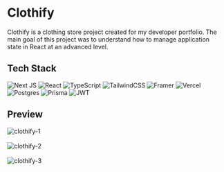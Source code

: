 # Clothify #

Clothify is a clothing store project created for my developer portfolio. The main goal of this project was to understand how to manage application state in React at an advanced level.

<!-- 

#### Demo Account ####
<br/>
 email: example@example.com<br/>
 password: password
 <br/><br/>

-->
## Tech Stack ##


![Next JS](https://img.shields.io/badge/Next-black?style=for-the-badge&logo=next.js&logoColor=white) ![React](https://img.shields.io/badge/react-%2320232a.svg?style=for-the-badge&logo=react&logoColor=%2361DAFB) ![TypeScript](https://img.shields.io/badge/typescript-%23007ACC.svg?style=for-the-badge&logo=typescript&logoColor=white) ![TailwindCSS](https://img.shields.io/badge/tailwindcss-%2338B2AC.svg?style=for-the-badge&logo=tailwind-css&logoColor=white) ![Framer](https://img.shields.io/badge/Framer-black?style=for-the-badge&logo=framer&logoColor=blue) ![Vercel](https://img.shields.io/badge/vercel-%23000000.svg?style=for-the-badge&logo=vercel&logoColor=white) ![Postgres](https://img.shields.io/badge/postgres-%23316192.svg?style=for-the-badge&logo=postgresql&logoColor=white) ![Prisma](https://img.shields.io/badge/Prisma-3982CE?style=for-the-badge&logo=Prisma&logoColor=white) ![JWT](https://img.shields.io/badge/JWT-black?style=for-the-badge&logo=JSON%20web%20tokens)
<!-- 
## Visit Site - [clothify-app.vercel.app](https://clothify-app.vercel.app/)
-->

 ## Preview ##

![clothify-1](https://github.com/JayCodeGitHub/clothify-2.0/assets/66550003/867da6fd-933f-4837-a65d-ae8feed5283b)<br/><br/>
![clothify-2](https://github.com/JayCodeGitHub/clothify-2.0/assets/66550003/206a7db1-53f4-480a-9dbd-b3130337d920)<br/><br/>
![clothify-3](https://github.com/JayCodeGitHub/clothify-2.0/assets/66550003/10f99264-bb36-45bf-bf1d-76582916a442)<br/><br/>
